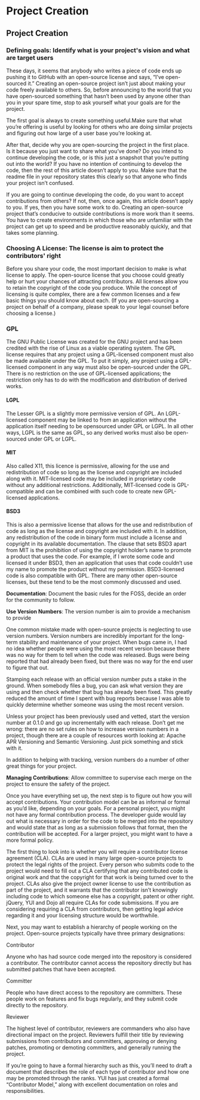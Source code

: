 # Project Creation

## Project Creation

### **Defining goals**: Identify what is your project's vision and what are target users

These days, it seems that anybody who writes a piece of code ends up pushing it to GitHub with an open-source license and says, “I’ve open-sourced it.” Creating an open-source project isn’t just about making your code freely available to others. So, before announcing to the world that you have open-sourced something that hasn’t been used by anyone other than you in your spare time, stop to ask yourself what your goals are for the project.

The first goal is always to create something useful.Make sure that what you’re offering is useful by looking for others who are doing similar projects and figuring out how large of a user base you’re looking at.

After that, decide why you are open-sourcing the project in the first place. Is it because you just want to share what you’ve done? Do you intend to continue developing the code, or is this just a snapshot that you’re putting out into the world? If you have no intention of continuing to develop the code, then the rest of this article doesn’t apply to you. Make sure that the readme file in your repository states this clearly so that anyone who finds your project isn’t confused.

If you are going to continue developing the code, do you want to accept contributions from others? If not, then, once again, this article doesn’t apply to you. If yes, then you have some work to do. Creating an open-source project that’s conducive to outside contributions is more work than it seems. You have to create environments in which those who are unfamiliar with the project can get up to speed and be productive reasonably quickly, and that takes some planning.

### **Choosing A License**: The license is aim to protect the contributors' right

Before you share your code, the most important decision to make is what license to apply. The open-source license that you choose could greatly help or hurt your chances of attracting contributors. All licenses allow you to retain the copyright of the code you produce. While the concept of licensing is quite complex, there are a few common licenses and a few basic things you should know about each. \(If you are open-sourcing a project on behalf of a company, please speak to your legal counsel before choosing a license.\)

### GPL

The GNU Public License was created for the GNU project and has been credited with the rise of Linux as a viable operating system. The GPL license requires that any project using a GPL-licensed component must also be made available under the GPL. To put it simply, any project using a GPL-licensed component in any way must also be open-sourced under the GPL. There is no restriction on the use of GPL-licensed applications; the restriction only has to do with the modification and distribution of derived works.

#### LGPL

The Lesser GPL is a slightly more permissive version of GPL. An LGPL-licensed component may be linked to from an application without the application itself needing to be opensourced under GPL or LGPL. In all other ways, LGPL is the same as GPL, so any derived works must also be open-sourced under GPL or LGPL.

#### MIT

Also called X11, this licence is permissive, allowing for the use and redistribution of code so long as the license and copyright are included along with it. MIT-licensed code may be included in proprietary code without any additional restrictions. Additionally, MIT-licensed code is GPL-compatible and can be combined with such code to create new GPL-licensed applications.

#### BSD3

This is also a permissive license that allows for the use and redistribution of code as long as the license and copyright are included with it. In addition, any redistribution of the code in binary form must include a license and copyright in its available documentation. The clause that sets BSD3 apart from MIT is the prohibition of using the copyright holder’s name to promote a product that uses the code. For example, if I wrote some code and licensed it under BSD3, then an application that uses that code couldn’t use my name to promote the product without my permission. BSD3-licensed code is also compatible with GPL. There are many other open-source licenses, but these tend to be the most commonly discussed and used. 

**Documentation**: Document the basic rules for the FOSS, decide an order for the community to follow.

**Use Version Numbers**: The version number is aim to provide a mechanism to provide

One common mistake made with open-source projects is neglecting to use version numbers. Version numbers are incredibly important for the long-term stability and maintenance of your project. When bugs came in, I had no idea whether people were using the most recent version because there was no way for them to tell when the code was released. Bugs were being reported that had already been fixed, but there was no way for the end user to figure that out.

Stamping each release with an official version number puts a stake in the ground. When somebody files a bug, you can ask what version they are using and then check whether that bug has already been fixed. This greatly reduced the amount of time I spent with bug reports because I was able to quickly determine whether someone was using the most recent version.

Unless your project has been previously used and vetted, start the version number at 0.1.0 and go up incrementally with each release. Don’t get me wrong: there are no set rules on how to increase version numbers in a project, though there are a couple of resources worth looking at: Apache APR Versioning and Semantic Versioning. Just pick something and stick with it.

In addition to helping with tracking, version numbers do a number of other great things for your project.

**Managing Contributions**: Allow committee to supervise each merge on the project to ensure the safety of the project.

Once you have everything set up, the next step is to figure out how you will accept contributions. Your contribution model can be as informal or formal as you’d like, depending on your goals. For a personal project, you might not have any formal contribution process. The developer guide would lay out what is necessary in order for the code to be merged into the repository and would state that as long as a submission follows that format, then the contribution will be accepted. For a larger project, you might want to have a more formal policy.

The first thing to look into is whether you will require a contributor license agreement \(CLA\). CLAs are used in many large open-source projects to protect the legal rights of the project. Every person who submits code to the project would need to fill out a CLA certifying that any contributed code is original work and that the copyright for that work is being turned over to the project. CLAs also give the project owner license to use the contribution as part of the project, and it warrants that the contributor isn’t knowingly including code to which someone else has a copyright, patent or other right. jQuery, YUI and Dojo all require CLAs for code submissions. If you are considering requiring a CLA from contributors, then getting legal advice regarding it and your licensing structure would be worthwhile.

Next, you may want to establish a hierarchy of people working on the project. Open-source projects typically have three primary designations:

Contributor

Anyone who has had source code merged into the repository is considered a contributor. The contributor cannot access the repository directly but has submitted patches that have been accepted.

Committer

People who have direct access to the repository are committers. These people work on features and fix bugs regularly, and they submit code directly to the repository.

Reviewer

The highest level of contributor, reviewers are commanders who also have directional impact on the project. Reviewers fulfill their title by reviewing submissions from contributors and committers, approving or denying patches, promoting or demoting committers, and generally running the project.

If you’re going to have a formal hierarchy such as this, you’ll need to draft a document that describes the role of each type of contributor and how one may be promoted through the ranks. YUI has just created a formal “Contributor Model,” along with excellent documentation on roles and responsibilities.



